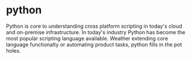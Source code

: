 # python
Python is core to understanding cross platform scripting in today's cloud and on-premise infrastructure.  In today's industry Python has become the most popular scripting language available.  Weather extending core language functionalty or automating product tasks, python fills in the pot holes.
